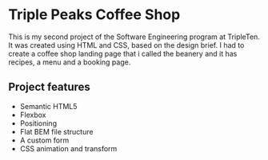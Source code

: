 # Triple Peaks Coffee Shop

This is my second project of the Software Engineering program at TripleTen. It was created using HTML and CSS, based on the design brief. I had to create a coffee shop landing page that i called the beanery and it has recipes, a menu and a booking page.

## Project features

- Semantic HTML5
- Flexbox
- Positioning
- Flat BEM file structure
- A custom form
- CSS animation and transform
